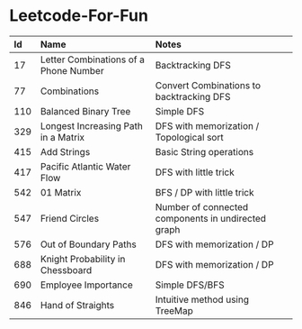 # Leetcode-For-Fun

| Id   | Name                                   | Notes                                    |
|:---- |:---------------------------------------|:-----------------------------------------|
| 17   | Letter Combinations of a Phone Number  | Backtracking DFS                         |
| 77   | Combinations                           | Convert Combinations to backtracking DFS |
| 110  | Balanced Binary Tree                   | Simple DFS                               |
| 329  | Longest Increasing Path in a Matrix    | DFS with memorization / Topological sort |
| 415  | Add Strings                            | Basic String operations                  |
| 417  | Pacific Atlantic Water Flow            | DFS with little trick                    |
| 542  | 01 Matrix                              | BFS / DP with little trick               |
| 547  | Friend Circles                         | Number of connected components in undirected graph |
| 576  | Out of Boundary Paths                  | DFS with memorization / DP               |
| 688  | Knight Probability in Chessboard       | DFS with memorization / DP               |
| 690  | Employee Importance                    | Simple DFS/BFS                           |
| 846  | Hand of Straights                      | Intuitive method using TreeMap           |
